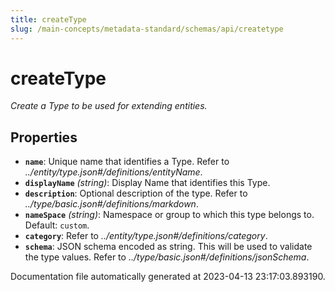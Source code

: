 ```yaml
---
title: createType
slug: /main-concepts/metadata-standard/schemas/api/createtype
---
```


# createType

*Create a Type to be used for extending entities.*

## Properties

- **`name`**: Unique name that identifies a Type. Refer to *../entity/type.json#/definitions/entityName*.
- **`displayName`** *(string)*: Display Name that identifies this Type.
- **`description`**: Optional description of the type. Refer to *../type/basic.json#/definitions/markdown*.
- **`nameSpace`** *(string)*: Namespace or group to which this type belongs to. Default: `custom`.
- **`category`**: Refer to *../entity/type.json#/definitions/category*.
- **`schema`**: JSON schema encoded as string. This will be used to validate the type values. Refer to *../type/basic.json#/definitions/jsonSchema*.


Documentation file automatically generated at 2023-04-13 23:17:03.893190.
